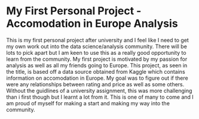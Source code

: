 # My First Personal Project - Accomodation in Europe Analysis

This is my first personal project after university and I feel like I need to get my own work out into the data science/analysis community. There will be lots to pick apart but I am keen to use this as a really good opportunity to learn from the community. My first project is motivated by my passion for analysis as well as all my friends going to Europe. This project, as seen in the title, is based off a data source obtained from Kaggle which contains information on accomodation in Europe. My goal was to figure out if there were any relationships between rating and price as well as some others. Without the guidlines of a university assignment, this was more challenging than i first though but I learnt a lot from it. This is one of many to come and I am proud of myself for making a start and making my way into the community.
